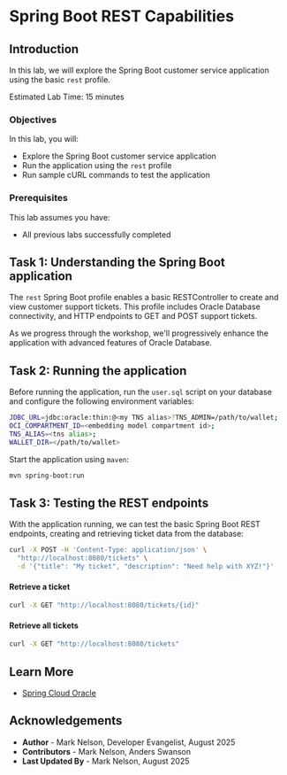 # Spring Boot REST Capabilities

## Introduction

In this lab, we will explore the Spring Boot customer service application using the basic `rest` profile.


Estimated Lab Time: 15 minutes

### Objectives

In this lab, you will:

* Explore the Spring Boot customer service application
* Run the application using the `rest` profile
* Run sample cURL commands to test the application

### Prerequisites

This lab assumes you have:

* All previous labs successfully completed

## Task 1: Understanding the Spring Boot application

The `rest` Spring Boot profile enables a basic RESTController to create and view customer support tickets. This profile includes Oracle Database connectivity, and HTTP endpoints to GET and POST support tickets.

As we progress through the workshop, we'll progressively enhance the application with advanced features of Oracle Database.

## Task 2: Running the application

Before running the application, run the `user.sql` script on your database and configure the following environment variables:

```bash
JDBC_URL=jdbc:oracle:thin:@<my TNS alias>?TNS_ADMIN=/path/to/wallet;
OCI_COMPARTMENT_ID=<embedding model compartment id>;
TNS_ALIAS=<tns alias>;
WALLET_DIR=</path/to/wallet>
```

Start the application using `maven`:

```bash
mvn spring-boot:run
```

## Task 3: Testing the REST endpoints

With the application running, we can test the basic Spring Boot REST endpoints, creating and retrieving ticket data from the database:

```bash
curl -X POST -H 'Content-Type: application/json' \
  "http://localhost:8080/tickets" \
  -d '{"title": "My ticket", "description": "Need help with XYZ!"}'
```

#### Retrieve a ticket

```bash
curl -X GET "http://localhost:8080/tickets/{id}"
```

#### Retrieve all tickets
 ```bash
curl -X GET "http://localhost:8080/tickets"
```


## Learn More

* [Spring Cloud Oracle](https://github.com/oracle/spring-cloud-oracle)

## Acknowledgements

* **Author** - Mark Nelson, Developer Evangelist, August 2025
* **Contributors** - Mark Nelson, Anders Swanson
* **Last Updated By** - Mark Nelson, August 2025
